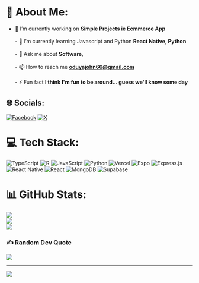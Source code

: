 # 💫 About Me:
- 🔭 I’m currently working on **Simple Projects ie Ecmmerce App**<br><br>- 🌱 I’m currently learning Javascript and Python **React Native, Python**<br><br>- 💬 Ask me about **Software,**<br><br>- 📫 How to reach me **oduyajohn66@gmail.com**<br><br>- ⚡ Fun fact **I think I'm fun to be around... guess we'll know some day**


## 🌐 Socials:
[![Facebook](https://img.shields.io/badge/Facebook-%231877F2.svg?logo=Facebook&logoColor=white)](https://facebook.com/JohnMorris) [![X](https://img.shields.io/badge/X-black.svg?logo=X&logoColor=white)](https://x.com/oduyajohn66) 

# 💻 Tech Stack:
![TypeScript](https://img.shields.io/badge/typescript-%23007ACC.svg?style=for-the-badge&logo=typescript&logoColor=white) ![R](https://img.shields.io/badge/r-%23276DC3.svg?style=for-the-badge&logo=r&logoColor=white) ![JavaScript](https://img.shields.io/badge/javascript-%23323330.svg?style=for-the-badge&logo=javascript&logoColor=%23F7DF1E) ![Python](https://img.shields.io/badge/python-3670A0?style=for-the-badge&logo=python&logoColor=ffdd54) ![Vercel](https://img.shields.io/badge/vercel-%23000000.svg?style=for-the-badge&logo=vercel&logoColor=white) ![Expo](https://img.shields.io/badge/expo-1C1E24?style=for-the-badge&logo=expo&logoColor=#D04A37) ![Express.js](https://img.shields.io/badge/express.js-%23404d59.svg?style=for-the-badge&logo=express&logoColor=%2361DAFB) ![React Native](https://img.shields.io/badge/react_native-%2320232a.svg?style=for-the-badge&logo=react&logoColor=%2361DAFB) ![React](https://img.shields.io/badge/react-%2320232a.svg?style=for-the-badge&logo=react&logoColor=%2361DAFB) ![MongoDB](https://img.shields.io/badge/MongoDB-%234ea94b.svg?style=for-the-badge&logo=mongodb&logoColor=white) ![Supabase](https://img.shields.io/badge/Supabase-3ECF8E?style=for-the-badge&logo=supabase&logoColor=white)
# 📊 GitHub Stats:
![](https://github-readme-stats.vercel.app/api?username=Ochiengmorris&theme=dark&hide_border=false&include_all_commits=true&count_private=true)<br/>
![](https://github-readme-streak-stats.herokuapp.com/?user=Ochiengmorris&theme=dark&hide_border=false)<br/>
![](https://github-readme-stats.vercel.app/api/top-langs/?username=Ochiengmorris&theme=dark&hide_border=false&include_all_commits=true&count_private=true&layout=compact)

### ✍️ Random Dev Quote
![](https://quotes-github-readme.vercel.app/api?type=horizontal&theme=radical)

---
[![](https://visitcount.itsvg.in/api?id=Ochiengmorris&icon=0&color=0)](https://visitcount.itsvg.in)

<!-- Proudly created with GPRM ( https://gprm.itsvg.in ) -->
